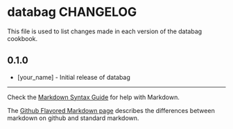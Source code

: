 # databag CHANGELOG

This file is used to list changes made in each version of the databag cookbook.

## 0.1.0
- [your_name] - Initial release of databag

- - -
Check the [Markdown Syntax Guide](http://daringfireball.net/projects/markdown/syntax) for help with Markdown.

The [Github Flavored Markdown page](http://github.github.com/github-flavored-markdown/) describes the differences between markdown on github and standard markdown.
